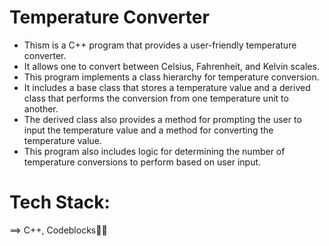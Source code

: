 # Temperature Converter

* Thism is a C++ program that provides a user-friendly temperature converter.
* It allows one to convert between Celsius, Fahrenheit, and Kelvin scales.
* This program implements a class hierarchy for temperature conversion.
* It includes a base class that stores a temperature value and a derived class that performs the conversion from one temperature unit to another.
* The derived class also provides a method for prompting the user to input the temperature value and a method for converting the temperature value.
* This program also includes logic for determining the number of temperature conversions to perform based on user input.

# Tech Stack:

==> C++, Codeblocks👨‍💻
